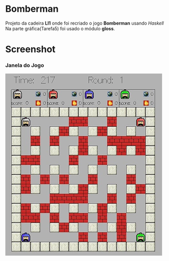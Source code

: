 # Bomberman

Projeto da cadeira **LI1** onde foi recriado o jogo **Bomberman** usando *Haskell*
Na parte gráfica(Tarefa5) foi usado o módulo **gloss**.

# Screenshot

### Janela do Jogo
![Index Page](screen.jpg)
